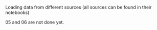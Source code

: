Loading data from different sources (all sources can be found in their notebooks)

05 and 06 are not done yet.
